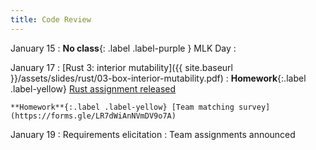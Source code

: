 ```yaml
---
title: Code Review
---
```


January 15
: **No class**{: .label .label-purple } MLK Day
  : 
  

January 17
: [Rust 3: interior mutability]({{ site.baseurl }}/assets/slides/rust/03-box-interior-mutability.pdf)
  : **Homework**{:.label .label-yellow} [Rust assignment released](../rust-assignment)

    **Homework**{:.label .label-yellow} [Team matching survey](https://forms.gle/LR7dWiAnNVmDV9o7A)

January 19
:  Requirements elicitation
    : Team assignments announced
